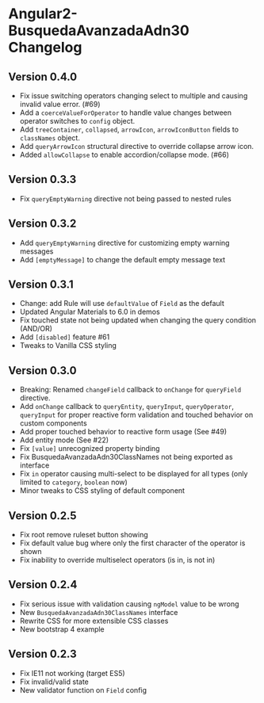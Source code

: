 Angular2-BusquedaAvanzadaAdn30 Changelog
===============

Version 0.4.0
-----------
- Fix issue switching operators changing select to multiple and causing invalid value error. (#69)
- Add a `coerceValueForOperator` to handle value changes between operator switches to `config` object.
- Add `treeContainer`, `collapsed`, `arrowIcon`, `arrowIconButton` fields to `classNames` object.
- Add `queryArrowIcon` structural directive to override collapse arrow icon.
- Added `allowCollapse` to enable accordion/collapse mode. (#66)

Version 0.3.3
-----------
- Fix `queryEmptyWarning` directive not being passed to nested rules

Version 0.3.2
-----------
- Add `queryEmptyWarning` directive for customizing empty warning messages
- Add `[emptyMessage]` to change the default empty message text

Version 0.3.1
-----------
- Change: add Rule will use `defaultValue` of `Field` as the default
- Updated Angular Materials to 6.0 in demos
- Fix touched state not being updated when changing the query condition (AND/OR)
- Add `[disabled]` feature #61
- Tweaks to Vanilla CSS styling

Version 0.3.0
-----------
- Breaking: Renamed `changeField` callback to `onChange` for `queryField` directive.
- Add `onChange` callback to `queryEntity`, `queryInput`, `queryOperator`, `queryInput` for proper reactive form validation and touched behavior on custom components
- Add proper touched behavior to reactive form usage (See #49)
- Add entity mode (See #22)
- Fix `[value]` unrecognized property binding
- Fix BusquedaAvanzadaAdn30ClassNames not being exported as interface
- Fix `in` operator causing multi-select to be displayed for all types (only limited to `category`, `boolean` now)
- Minor tweaks to CSS styling of default component

Version 0.2.5
-----------
- Fix root remove ruleset button showing
- Fix default value bug where only the first character of the operator is shown
- Fix inability to override multiselect operators (is in, is not in)

Version 0.2.4
-----------
- Fix serious issue with validation causing `ngModel` value to be wrong
- New `BusquedaAvanzadaAdn30ClassNames` interface
- Rewrite CSS for more extensible CSS classes
- New bootstrap 4 example

Version 0.2.3
-----------
- Fix IE11 not working (target ES5)
- Fix invalid/valid state
- New validator function on `Field` config

